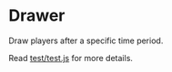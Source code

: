 # Drawer

Draw players after a specific time period. 

Read [test/test.js](test/test.js) for more details.

